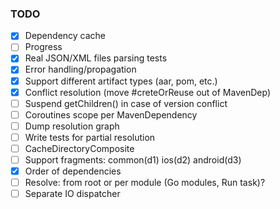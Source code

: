 ### TODO

- [x] Dependency cache
- [ ] Progress
- [x] Real JSON/XML files parsing tests
- [x] Error handling/propagation
- [x] Support different artifact types (aar, pom, etc.)
- [x] Conflict resolution (move #creteOrReuse out of MavenDep)
- [ ] Suspend getChildren() in case of version conflict
- [ ] Coroutines scope per MavenDependency
- [ ] Dump resolution graph
- [ ] Write tests for partial resolution
- [ ] CacheDirectoryComposite
- [ ] Support fragments: common(d1) ios(d2) android(d3)
- [x] Order of dependencies
- [ ] Resolve: from root or per module (Go modules, Run task)?
- [ ] Separate IO dispatcher